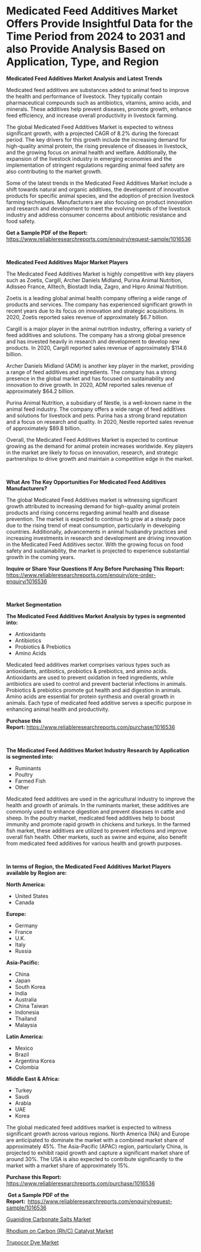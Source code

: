 <p><h1>Medicated Feed Additives Market Offers Provide Insightful Data for the Time Period from 2024 to 2031 and also Provide Analysis Based on Application, Type, and Region</h1></p><p><strong>Medicated Feed Additives Market Analysis and Latest Trends</strong></p>
<p><p>Medicated feed additives are substances added to animal feed to improve the health and performance of livestock. They typically contain pharmaceutical compounds such as antibiotics, vitamins, amino acids, and minerals. These additives help prevent diseases, promote growth, enhance feed efficiency, and increase overall productivity in livestock farming.</p><p>The global Medicated Feed Additives Market is expected to witness significant growth, with a projected CAGR of 8.2% during the forecast period. The key drivers for this growth include the increasing demand for high-quality animal protein, the rising prevalence of diseases in livestock, and the growing focus on animal health and welfare. Additionally, the expansion of the livestock industry in emerging economies and the implementation of stringent regulations regarding animal feed safety are also contributing to the market growth.</p><p>Some of the latest trends in the Medicated Feed Additives Market include a shift towards natural and organic additives, the development of innovative products for specific animal species, and the adoption of precision livestock farming techniques. Manufacturers are also focusing on product innovation and research and development to meet the evolving needs of the livestock industry and address consumer concerns about antibiotic resistance and food safety.</p></p>
<p><strong>Get a Sample PDF of the Report:&nbsp;</strong> <a href="https://www.reliableresearchreports.com/enquiry/request-sample/1016536">https://www.reliableresearchreports.com/enquiry/request-sample/1016536</a></p>
<p>&nbsp;</p>
<p><strong>Medicated Feed Additives Major Market Players</strong></p>
<p><p>The Medicated Feed Additives Market is highly competitive with key players such as Zoetis, Cargill, Archer Daniels Midland, Purina Animal Nutrition, Adisseo France, Alltech, Biostadt India, Zagro, and Hipro Animal Nutrition. </p><p>Zoetis is a leading global animal health company offering a wide range of products and services. The company has experienced significant growth in recent years due to its focus on innovation and strategic acquisitions. In 2020, Zoetis reported sales revenue of approximately $6.7 billion.</p><p>Cargill is a major player in the animal nutrition industry, offering a variety of feed additives and solutions. The company has a strong global presence and has invested heavily in research and development to develop new products. In 2020, Cargill reported sales revenue of approximately $114.6 billion.</p><p>Archer Daniels Midland (ADM) is another key player in the market, providing a range of feed additives and ingredients. The company has a strong presence in the global market and has focused on sustainability and innovation to drive growth. In 2020, ADM reported sales revenue of approximately $64.2 billion.</p><p>Purina Animal Nutrition, a subsidiary of Nestle, is a well-known name in the animal feed industry. The company offers a wide range of feed additives and solutions for livestock and pets. Purina has a strong brand reputation and a focus on research and quality. In 2020, Nestle reported sales revenue of approximately $89.8 billion.</p><p>Overall, the Medicated Feed Additives Market is expected to continue growing as the demand for animal protein increases worldwide. Key players in the market are likely to focus on innovation, research, and strategic partnerships to drive growth and maintain a competitive edge in the market.</p></p>
<p>&nbsp;</p>
<p><strong>What Are The Key Opportunities For Medicated Feed Additives Manufacturers?</strong></p>
<p><p>The global Medicated Feed Additives market is witnessing significant growth attributed to increasing demand for high-quality animal protein products and rising concerns regarding animal health and disease prevention. The market is expected to continue to grow at a steady pace due to the rising trend of meat consumption, particularly in developing countries. Additionally, advancements in animal husbandry practices and increasing investments in research and development are driving innovation in the Medicated Feed Additives sector. With the growing focus on food safety and sustainability, the market is projected to experience substantial growth in the coming years.</p></p>
<p><strong>Inquire or Share Your Questions If Any Before Purchasing This Report:</strong> <a href="https://www.reliableresearchreports.com/enquiry/pre-order-enquiry/1016536">https://www.reliableresearchreports.com/enquiry/pre-order-enquiry/1016536</a></p>
<p>&nbsp;</p>
<p><strong>Market Segmentation</strong></p>
<p><strong>The Medicated Feed Additives Market Analysis by types is segmented into:</strong></p>
<p><ul><li>Antioxidants</li><li>Antibiotics</li><li>Probiotics & Prebiotics</li><li>Amino Acids</li></ul></p>
<p><p>Medicated feed additives market comprises various types such as antioxidants, antibiotics, probiotics & prebiotics, and amino acids. Antioxidants are used to prevent oxidation in feed ingredients, while antibiotics are used to control and prevent bacterial infections in animals. Probiotics & prebiotics promote gut health and aid digestion in animals. Amino acids are essential for protein synthesis and overall growth in animals. Each type of medicated feed additive serves a specific purpose in enhancing animal health and productivity.</p></p>
<p><strong>Purchase this Report:&nbsp;</strong><a href="https://www.reliableresearchreports.com/purchase/1016536">https://www.reliableresearchreports.com/purchase/1016536</a></p>
<p>&nbsp;</p>
<p><strong>The Medicated Feed Additives Market Industry Research by Application is segmented into:</strong></p>
<p><ul><li>Ruminants</li><li>Poultry</li><li>Farmed Fish</li><li>Other</li></ul></p>
<p><p>Medicated feed additives are used in the agricultural industry to improve the health and growth of animals. In the ruminants market, these additives are commonly used to enhance digestion and prevent diseases in cattle and sheep. In the poultry market, medicated feed additives help to boost immunity and promote rapid growth in chickens and turkeys. In the farmed fish market, these additives are utilized to prevent infections and improve overall fish health. Other markets, such as swine and equine, also benefit from medicated feed additives for various health and growth purposes.</p></p>
<p>&nbsp;</p>
<p><strong>In terms of Region, the Medicated Feed Additives Market Players available by Region are:</strong></p>
<p>
    <p> <strong> North America: </strong>
        <ul>
            <li>United States</li>
            <li>Canada</li>
        </ul>
        </p> 
    <p> <strong> Europe: </strong>
        <ul>
            <li>Germany</li>
            <li>France</li>
            <li>U.K.</li>
            <li>Italy</li>
            <li>Russia</li>
        </ul>
        </p> 
    <p> <strong> Asia-Pacific: </strong>
        <ul>
            <li>China</li>
            <li>Japan</li>
            <li>South Korea</li>
            <li>India</li>
            <li>Australia</li>
            <li>China Taiwan</li>
            <li>Indonesia</li>
            <li>Thailand</li>
            <li>Malaysia</li>
        </ul>
        </p> 
    <p> <strong> Latin America: </strong>
        <ul>
            <li>Mexico</li>
            <li>Brazil</li>
            <li>Argentina Korea</li>
            <li>Colombia</li>
        </ul>
        </p> 
    <p> <strong> Middle East & Africa: </strong>
        <ul>
            <li>Turkey</li>
            <li>Saudi</li>
            <li>Arabia</li>
            <li>UAE</li>
            <li>Korea</li>
        </ul>
    </p>
    </p>
<p><p>The global medicated feed additives market is expected to witness significant growth across various regions. North America (NA) and Europe are anticipated to dominate the market with a combined market share of approximately 45%. The Asia-Pacific (APAC) region, particularly China, is projected to exhibit rapid growth and capture a significant market share of around 30%. The USA is also expected to contribute significantly to the market with a market share of approximately 15%.</p></p>
<p><strong>Purchase this Report: </strong><a href="https://www.reliableresearchreports.com/purchase/1016536">https://www.reliableresearchreports.com/purchase/1016536</a></p>
<p>&nbsp;<strong>Get a Sample PDF of the Report:&nbsp;&nbsp;</strong><a href="https://www.reliableresearchreports.com/enquiry/request-sample/1016536">https://www.reliableresearchreports.com/enquiry/request-sample/1016536</a></p>
<p><strong></strong></p>
<p><p><a href="https://view.publitas.com/reportprime-1/global-guanidine-carbonate-salts-market-by-types-applications-and-major-players-with-regional-growth-rate-analysis-and-development-situation-from-2024-to-2031/">Guanidine Carbonate Salts Market</a></p><p><a href="https://view.publitas.com/reportprime-1/rhodium-on-carbon-rh-c-catalyst-market-research-report-reveals-the-latest-trends-and-opportunities-of-this-market-for-period-from-2024-2031/">Rhodium on Carbon (Rh/C) Catalyst Market</a></p><p><a href="https://view.publitas.com/reportprime-1/trupocor-dye-market-centers-on-aspects-such-as-market-growth-market-share-market-opportunity-and-projected-forecasts-spanning-from-2024-to-2031/">Trupocor Dye Market</a></p></p>